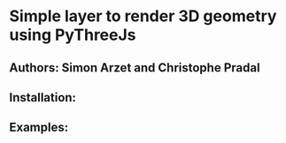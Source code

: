 # Simple layer to render 3D geometry using PyThreeJs

## **Authors**: Simon Arzet and Christophe Pradal

## Installation:

## Examples:
